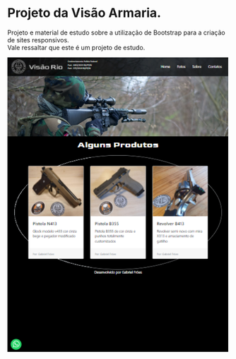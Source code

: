 # Projeto da Visão Armaria.
Projeto e material de estudo sobre a utilização de Bootstrap para a criação de sites responsivos.<br>
Vale ressaltar que este é um projeto de estudo.

<img src="images/ipadprovisao.png" align="left" width="500">
